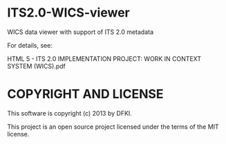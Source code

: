 ITS2.0-WICS-viewer
==================

WICS data viewer with support of ITS 2.0 metadata

For details, see: 

HTML 5 - ITS 2.0 IMPLEMENTATION PROJECT: WORK IN CONTEXT SYSTEM (WICS).pdf

COPYRIGHT AND LICENSE
=====================
This software is copyright (c) 2013 by DFKI.

This project is an open source project licensed under the terms of the MIT license.
